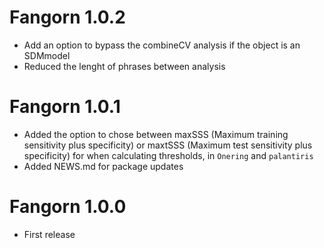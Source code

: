 # Fangorn 1.0.2

* Add an option to bypass the combineCV analysis if the object is an SDMmodel
* Reduced the lenght of phrases between analysis


# Fangorn 1.0.1

* Added the option to chose between maxSSS (Maximum training sensitivity plus specificity) or maxtSSS (Maximum test sensitivity plus specificity) for when calculating thresholds, in `Onering` and `palantiris`
* Added NEWS.md for package updates

# Fangorn 1.0.0

* First release
